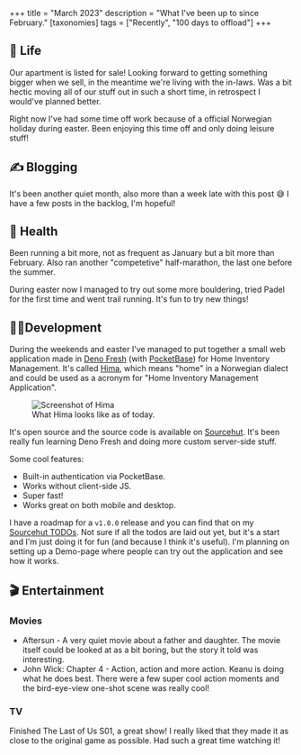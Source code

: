 +++
title = "March 2023"
description = "What I've been up to since February."
[taxonomies]
tags = ["Recently", "100 days to offload"]
+++

## 🌳 Life

Our apartment is listed for sale! Looking forward to getting something bigger
when we sell, in the meantime we're living with the in-laws. Was a bit hectic
moving all of our stuff out in such a short time, in retrospect I would've
planned better.

Right now I've had some time off work because of a official Norwegian holiday
during easter. Been enjoying this time off and only doing leisure stuff!

## ✍️ Blogging

It's been another quiet month, also more than a week late with this post 😅 I
have a few posts in the backlog, I'm hopeful!

## 💪 Health

Been running a bit more, not as frequent as January but a bit more than
February. Also ran another "competetive" half-marathon, the last one before the
summer.

During easter now I managed to try out some more bouldering, tried Padel for the
first time and went trail running. It's fun to try new things!

## 👨‍💻Development

During the weekends and easter I've managed to put together a small web
application made in [Deno Fresh][d_fresh] (with [PocketBase][pb]) for Home
Inventory Management. It's called [Hima][hima], which means "home" in a
Norwegian dialect and could be used as a acronym for "Home Inventory Management
Application".

<figure>
  <img
    src="/img/blog/2023-04-09-2023-march-recently/hima-screenshot.webp"
    alt="Screenshot of Hima">
  <figcaption>
    What Hima looks like as of today.
  </figcaption>
</figure>

It's open source and the source code is available on [Sourcehut][hima]. It's
been really fun learning Deno Fresh and doing more custom server-side stuff.

Some cool features:

- Built-in authentication via PocketBase.
- Works without client-side JS.
- Super fast!
- Works great on both mobile and desktop.

I have a roadmap for a `v1.0.0` release and you can find that on my [Sourcehut
TODOs][hima-todo]. Not sure if all the todos are laid out yet, but it's a start
and I'm just doing it for fun (and because I think it's useful). I'm planning on
setting up a Demo-page where people can try out the application and see how it
works.

## 🎬 Entertainment

### Movies

- Aftersun - A very quiet movie about a father and daughter. The movie itself
  could be looked at as a bit boring, but the story it told was interesting.
- John Wick: Chapter 4 - Action, action and more action. Keanu is doing what he
  does best. There were a few super cool action moments and the bird-eye-view
  one-shot scene was really cool!

### TV

Finished The Last of Us S01, a great show! I really liked that they made it as
close to the original game as possible. Had such a great time watching it!

[d_fresh]: https://fresh.deno.dev/
[pb]: https://pocketbase.io/
[hima]: https://sr.ht/~timharek/hima/
[hima-todo]: https://todo.sr.ht/~timharek/hima
